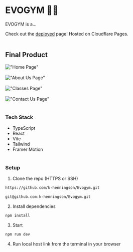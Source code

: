 # EVOGYM 🏋️‍♀️

EVOGYM is a...

Check out the [deployed]() page! Hosted on Cloudflare Pages.
<br></br>

## Final Product
!["Home Page"]()
<br></br>
!["About Us Page"]()
<br></br>
!["Classes Page"]()
<br></br>
!["Contact Us Page"]()
<br></br>
### Tech Stack

- TypeScript
- React
- Vite
- Tailwind
- Framer Motion
  <br></br>

### Setup

1. Clone the repo (HTTPS or SSH)

```sh
https://github.com/k-henningson/Evogym.git
```

```sh
git@github.com:k-henningson/Evogym.git
```

2. Install dependencies

```sh
npm install
```

3. Start

```sh
npm run dev
```

4. Run local host link from the terminal in your browser
